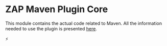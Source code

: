 # ZAP Maven Plugin Core

This module contains the actual code related to Maven. All the information needed to use the plugin is presented [here](https://github.com/pdsoftplan/zap-maven-plugin).

:zap:
